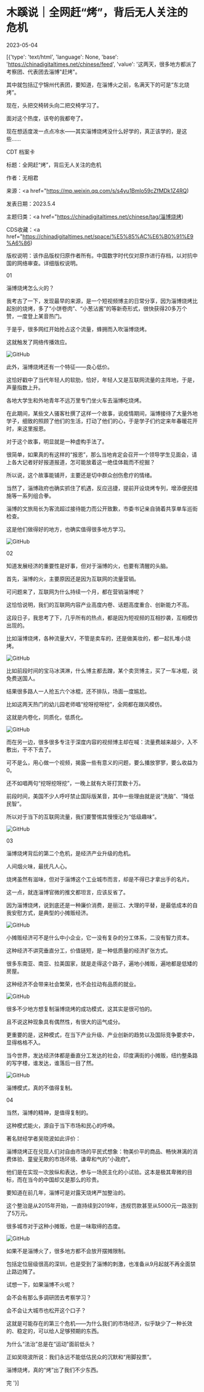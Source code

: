 # 木蹊说｜全网赶“烤”，背后无人关注的危机

2023-05-04

[{'type': 'text/html', 'language': None, 'base': 'https://chinadigitaltimes.net/chinese/feed', 'value': '这两天，很多地方都派了考察团、代表团去淄博&quot;赶烤&quot;。

其中就包括辽宁锦州代表团，要知道，在淄博火之前，名满天下的可是“东北烧烤”。

现在，头把交椅转头向二把交椅学习了。

面对这个热度，该夸的我都夸了。

现在想适度泼一点点冷水——其实淄博烧烤没什么好学的，真正该学的，是这些&#8230;&#8230;



CDT 档案卡

标题：全网赶“烤”，背后无人关注的危机

作者：无相君

来源：<a href="https://mp.weixin.qq.com/s/s4yu1Bmlo59cZfMDk1Z4RQ)

发表日期：2023.5.4

主题归类：<a href="https://chinadigitaltimes.net/chinese/tag/淄博烧烤)

CDS收藏：<a href="https://chinadigitaltimes.net/space/%E5%85%AC%E6%B0%91%E9%A6%86)

版权说明：该作品版权归原作者所有。中国数字时代仅对原作进行存档，以对抗中国的网络审查。详细版权说明。





01

淄博烧烤怎么火的？

我考古了一下，发现最早的来源，是一个短视频博主的日常分享，因为淄博烧烤比起别的烧烤，多了“小饼卷肉”、“小葱沾酱”的等新奇形式，很快获得20多万个赞，一度登上某音热门。

于是乎，很多网红开始抢占这个流量，蜂拥而入吹淄博烧烤。

这就触发了网络传播效应。

![GitHub](https://chinadigitaltimes.net/chinese/files/2023/05/image-1683210750099.png)

此外，淄博烧烤还有一个特征——良心低价。

这恰好戳中了当代年轻人的软肋，恰好，年轻人又是互联网流量的主阵地，于是，声量指数上升。

各地大学生和外地青年不远万里专门坐火车去淄博吃烧烤。

在此期间，某些文人骚客杜撰了这样一个故事，说疫情期间，淄博接待了大量外地学子，细致的照顾了他们的生活，打动了他们的心，于是学子们约定来年春暖花开时，来这里报恩。

对于这个故事，明显就是一种虚构手法了。

很简单，如果真的有这样的“报恩”，那么当地肯定会召开一个领导学生见面会，请上各大记者好好报道报道，怎可能放着这一绝佳体裁而不挖掘？

所以说，这个故事能铺开，主要还是切中群众创伤愈疗的情绪。

当然了，淄博政府也确实抓住了机遇，反应迅捷，提前开设烧烤专列，增添便民措施等一系列组合拳。

淄博的文旅局长为客流超过接待能力而公开致歉，市委书记亲自骑着共享单车巡街检查。

这是他们做得好的地方，也确实值得很多地方学习。

![GitHub](https://chinadigitaltimes.net/chinese/files/2023/05/post-695566-6453c3280c7f3.)

02

知道发展经济的重要性是好事，但对于淄博的火，也要有清醒的头脑。

首先，淄博的火，主要原因还是因为互联网的流量营销。

可问题来了，互联网为什么持续一个月，都在营销淄博呢？

这恰恰说明，我们的互联网内容产业高度内卷、话题高度重合、创新能力不高。

这段日子，我思考了下，几乎所有的热点，都是因为短视频的互相抄袭，互相模仿出现的。

比如淄博烧烤，各种流量大V，不管是卖车的，还是做美妆的，都一起扎堆小烧烤。

![GitHub](https://chinadigitaltimes.net/chinese/files/2023/05/post-695566-6453c32817f7c.)

比如前段时间的宝马冰淇淋，什么博主都去蹭，某个卖货博主，买了一车冰棍，说免费送国人。

结果很多路人一人抢五六个冰棍，还不排队，场面一度尴尬。

比如这两天热门的幼儿园老师唱“挖呀挖呀挖”，全网都在跟风模仿。

这就是内卷化，同质化，低质化。

![GitHub](https://chinadigitaltimes.net/chinese/files/2023/05/post-695566-6453c32831d81.png)

而在另一边，很多很多专注于深度内容的视频博主却在喊：流量费越来越少，入不敷出，干不下去了。

可不是么，用心做一个视频，揭露一些有意义的问题，要么播放寥寥，要么收益为0。

还不如唱两句“挖呀挖呀挖”，一晚上就有大哥打赏数十万。

前段时间，美国不少人呼吁禁止国际版某音，其中一些理由就是说“洗脑”、“降低民智”。

所以对于当下的互联网流量，我们要警惕其慢慢沦为“低级趣味”。

![GitHub](https://chinadigitaltimes.net/chinese/files/2023/05/post-695566-6453c3283bef9.)

03

淄博烧烤背后的第二个危机，是经济产业升级的危机。

人间烟火味，最抚凡人心。

烧烤虽然有滋味，但对于淄博这个工业城市而言，却是不得已才拿出手的名片。

这一点，就连淄博官微的推文都坦言，应该反省了。

因为淄博烧烤，说到底还是一种廉价消费，是丽江、大理的平替，是最低成本的自我安慰方式，是典型的小摊贩经济。

![GitHub](https://chinadigitaltimes.net/chinese/files/2023/05/post-695566-6453c32858520.png)

小摊贩经济可不是什么中小企业，它一没有复杂的分工体系，二没有智力资本。

这种经济不讲究垂直分工，价值链短，是一种低质量的经济扩张方式。

很多东南亚、南亚、拉美国家，就是走得这个路子，遍地小摊贩，遍地都是低矮的房屋。

这种经济不会带来社会繁荣，也不会拉动有品质的就业。

![GitHub](https://chinadigitaltimes.net/chinese/files/2023/05/post-695566-6453c32865192.)

很多不少地方想复制淄博烧烤的成功模式，这其实是很可怕的。

且不说这种现象具有偶然性，有很大的运气成分。

更重要的是，这种模式，在当下产业升级、产业创新的趋势以及国际竞争要求中，显得格格不入。

当今世界，发达经济体都是垂直分工发达的社会，印度满街的小摊贩，纽约整条路的写字楼，谁发达，谁落后一目了然。

![GitHub](https://chinadigitaltimes.net/chinese/files/2023/05/post-695566-6453c3288a952.png)

淄博模式，真的不值得复制。

04

当然，淄博的精神，是值得复制的。

这种模式能火，源自于当下市场和民心的呼唤。

著名财经学者吴晓波如此评价：



淄博烧烤正在兑现人们对自由市场的平民式想象：物美价平的商品、畅快淋漓的消费体验、童叟无欺的市场环境、谦卑和气的“小政府”。

他们是在实现一次放纵和表达，参与一场民主化的小试验。这本是极其卑微的目标，而在当今的中国却又是那么的珍贵。



要知道在前几年，淄博可是对露天烧烤严加整治的。

这个整治是从2015年开始，一直持续到2019年，违规罚款甚至从5000元一路涨到了5万元。

很多城市对于这种小摊贩，也是一味取缔的态度。

![GitHub](https://chinadigitaltimes.net/chinese/files/2023/05/post-695566-6453c328aacd4.png)

如果不是淄博火了，很多地方都不会放开摆摊限制。

包括定位层级很高的深圳，也是受到了淄博的刺激，也准备从9月起就不再全面禁止路边摊了。

试想一下，如果淄博不火呢？

会不会有那么多调研团去考察学习？

会不会让大城市也松开这个口子？

这就是可能存在的第三个危机——为什么我们的市场经济，似乎缺少了一种长效的、稳定的，可以给人足够预期的东西。

为什么“法治”总是在“运动”面前低头？

正如吴晓波所说：我们永远不能低估民众的沉默和“用脚投票”。

淄博烧烤，真的“烤”出了我们不少东西。

完 '}]